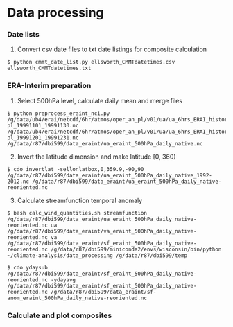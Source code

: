 # Data processing

### Date lists

1. Convert csv date files to txt date listings for composite calculation
```
$ python cmmt_date_list.py ellsworth_CMMTdatetimes.csv ellsworth_CMMTdatetimes.txt
```

### ERA-Interim preparation

1. Select 500hPa level, calculate daily mean and merge files

```
$ python preprocess_eraint_nci.py /g/data/ub4/erai/netcdf/6hr/atmos/oper_an_pl/v01/ua/ua_6hrs_ERAI_historical_an-pl_19991101_19991130.nc /g/data/ub4/erai/netcdf/6hr/atmos/oper_an_pl/v01/ua/ua_6hrs_ERAI_historical_an-pl_19991201_19991231.nc /g/data/r87/dbi599/data_eraint/ua_eraint_500hPa_daily_native.nc
```

2. Invert the latitude dimension and make latitude [0, 360)

```
$ cdo invertlat -sellonlatbox,0,359.9,-90,90 /g/data/r87/dbi599/data_eraint/ua_eraint_500hPa_daily_native_1992-2012.nc /g/data/r87/dbi599/data_eraint/ua_eraint_500hPa_daily_native-reoriented.nc
```

3. Calculate streamfunction temporal anomaly

```
$ bash calc_wind_quantities.sh streamfunction /g/data/r87/dbi599/data_eraint/ua_eraint_500hPa_daily_native-reoriented.nc ua /g/data/r87/dbi599/data_eraint/va_eraint_500hPa_daily_native-reoriented.nc va /g/data/r87/dbi599/data_eraint/sf_eraint_500hPa_daily_native-reoriented.nc /g/data/r87/dbi599/miniconda2/envs/wisconsin/bin/python ~/climate-analysis/data_processing /g/data/r87/dbi599/temp

$ cdo ydaysub /g/data/r87/dbi599/data_eraint/sf_eraint_500hPa_daily_native-reoriented.nc -ydayavg /g/data/r87/dbi599/data_eraint/sf_eraint_500hPa_daily_native-reoriented.nc /g/data/r87/dbi599/data_eraint/sf-anom_eraint_500hPa_daily_native-reoriented.nc
```

### Calculate and plot composites

